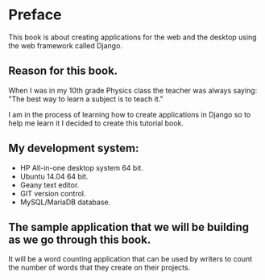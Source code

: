 # Preface

This book is about creating applications for the web and the desktop using the web framework called Django. 

## Reason for this book.
When I was in my 10th grade Physics class the teacher was always saying: "The best way to learn a subject is to teach it."  

I am in the process of learning how to create applications in Django so to help me learn it I decided to create this tutorial book.

## My development system:
 * HP All-in-one desktop system 64 bit.
 * Ubuntu 14.04 64 bit.
 * Geany text editor.
 * GIT version control.
 * MySQL/MariaDB database.
 
## The sample application that we will be building as we go through this book.

It will be a word counting application that can be used by writers to count the number of words that they create on their projects.
